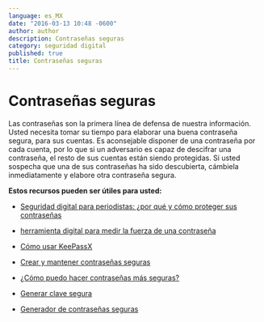 ```yaml
---
language: es_MX
date: "2016-03-13 10:48 -0600"
author: author
description: Contraseñas seguras
category: seguridad digital
published: true
title: Contraseñas seguras
---
```


# Contraseñas seguras

Las contraseñas son la primera línea de defensa de nuestra información. Usted necesita tomar su tiempo para elaborar una buena contraseña segura, para sus cuentas. Es aconsejable disponer de una contraseña por cada cuenta, por lo que si un adversario es capaz de descifrar una contraseña, el resto de sus cuentas están siendo protegidas. Si usted sospecha que una de sus contraseñas ha sido descubierta, cámbiela inmediatamente y elabore otra contraseña segura.

**Estos recursos pueden ser útiles para usted:**

- [Seguridad digital para periodistas: ¿por qué y cómo proteger sus contraseñas](http://bit.ly/21aqroN)

- [herramienta digital para medir la fuerza de una contraseña](http://www.passwordmeter.com)

- [Cómo usar KeePassX](https://ssd.eff.org/es/module/cómo-usar-keepassx)

- [Crear y mantener contraseñas seguras](https://info.securityinabox.org/es/chapter-3)

- [¿Cómo puedo hacer contraseñas más seguras?](http://bit.ly/1Sk33yy)

- [Generar clave segura](https://strongpasswordgenerator.com)

- [Generador de contraseñas seguras](http://bit.ly/1TowzUH)